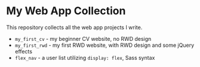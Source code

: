 # My Web App Collection
This repository collects all the web app projects I write.

* `my_first_cv` - my beginner CV website, no RWD design 
* `my_first_rwd` - my first RWD website, with RWD design and some jQuery effects
* `flex_nav` - a user list utilizing `display: flex`, Sass syntax 
